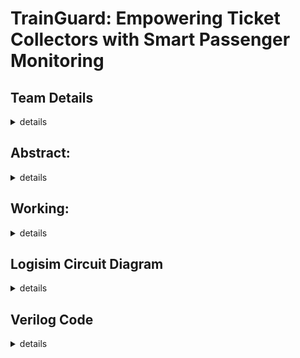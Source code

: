 # TrainGuard: Empowering Ticket Collectors with Smart Passenger Monitoring


## Team Details
<details>
<summary>details</summary>
    
> *  Semester: 3rd Sem B. Tech. CSE
> * Section: S1

* 221CS137, Md. Faisal Raza, mohammadfaisalraza.221cs137@nitk.edu.in, 6307707818
* 221CS128, Harsh Gupta, harsh.221cs128@nitk.edu.in, 9555468659
* 221CS141, Rahul, rahul.221cs141@nitk.edu.in, 9468121389
</details>

## Abstract: 
<details>
<summary>details</summary>

<h2>Idea</h2> To make a digital system which counts passenger entered in 
trains and warn us if no of passengers are over limit.
   
 
<h3>Components Required:
</h3>
1.Microcontroller (e.g., Arduino Uno)
2.Push Buttons (for manual input)
3.LED Display Module (e.g., 7-segment display)
4.Resistors (for pull-up/pull-down)
<h2>Circuit Connections:-</h2>
Here's how to connect the components on the 
breadboard:
Connect the common cathode of the 7-segment display 
to Arduino's ground (GND).
Connect the eight segments (a, b, c, d, e, f, g, dp) of the 
7-segment display to digital pins on the Arduino (e.g., pins 
4 to 11). Use current-limiting resistors (220-330 ohms) for 
each segment.
Connect the two push buttons to digital pins on the 
Arduino (e.g., pins 2 and 3). Use pull-down resistors (10k 
ohms) to connect one side of each button to ground.
Connect the other side of each push button to a separate 
digital pin on the Arduino.
Connect both common cathodes of the 7-segment 
display to separate digital pins on the Arduino (e.g., pins 
12 and 13).
Connect the 7-segment display to a 5V power source 
(VCC) and ground (GND).
<h2>DESCRIPTION:</h2>
The Train Passenger Counter project aims to address the 
critical issue of monitoring and managing passenger 
occupancy in train compartments for the safety and comfort 
of commuters. With the ever-growing demand for public 
transportation, it has become imperative to ensure that trains 
do not exceed their designated passenger limits, as 
overcrowding can lead to safety hazards and discomfort for 
passengers. This project proposes a comprehensive solution 
that leverages modern technology to achieve efficient 
passenger counting and provide timely warnings if the 
passenger count exceeds safe limits.
The project's primary objective is to introduce a reliable 
counting mechanism that not only enhances passenger safety 
but also facilitates the compliance with occupancy
regulations within the public transportation system. This 
innovative approach benefits both passengers and train 
operators, contributing to a more secure and enjoyable travel 
experience for all.
The key components required for this project include a 
microcontroller (such as Arduino Uno), push buttons for 
manual input, a 7-segment LED display module, and resistors 
for pull-up/pull-down operations. The circuit connections 
involve connecting the 7-segment display to the 
microcontroller, configuring push buttons, and setting up the 
common cathodes, allowing the system to accurately count 
passengers.
In operation, passengers can manually input their entry or 
exit into the train compartment using the push buttons. The 
7-segment display provides a real-time count of the number 
of passengers in the compartment. If the passenger count 
exceeds a predefined limit, the system triggers a warning, 
indicating that the occupancy threshold is approaching or has 
been breached. This proactive approach ensures the safety of 
passengers and assists train operators in making informed 
decisions regarding compartment occupancy.
The Train Passenger Counter project represents a valuable 
addition to the realm of public transportation, making travel 
safer and more convenient for passengers while aiding train 
operators in managing their services efficiently. It 
demonstrates the power of technology in addressing realworld challenges and emphasizes the importance of 
innovation in modern transportation systems.
</details>

## Working:
<details>
<summary>details</summary>
The Train Passenger Counter project functions by employing a 
microcontroller, such as an Arduino Uno, to efficiently 
monitor and manage passenger occupancy within train 
compartments. Here's a simplified explanation of its working:
1. **Initialization**: The system initializes when passengers 
board the train. The 7-segment LED display starts at zero, 
indicating an empty compartment.
2. **Manual Input**: Passengers interact with the system by 
using push buttons to signify their entry or exit from the 
compartment. When someone boards the train, they press 
the "entry" button, and when they disembark, they press the 
"exit" button.
3. **Counting Mechanism**: The microcontroller processes 
these inputs and adjusts the passenger count accordingly. For 
each entry, the count increases, and for each exit, it 
decreases.
4. **Real-time Display**: The updated passenger count is 
displayed on the 7-segment LED display in real-time, allowing 
passengers and train staff to keep track of the compartment's 
occupancy.
5. **Warning System**: The system continuously checks the 
passenger count against a predefined limit. If the count 
exceeds this limit, it triggers a warning, typically using visual 
or audible signals. This serves as an alert to both passengers 
and train operators that the compartment is nearing its safe 
occupancy limit.
6. **Safety and Efficiency**: By proactively monitoring 
passenger counts and providing warnings, the project 
ensures the safety and comfort of passengers, preventing 
overcrowding, and assisting train operators in maintaining 
compliance with occupancy regulations.
In summary, the Train Passenger Counter system is a 
responsive and efficient solution that combines technology 
with manual input to monitor and manage passenger counts 
in real-time, prioritizing passenger safety and travel 
convenience within train compartments.

<h1>Functional Table</h1>
<br>
<table>
    <tr>
        <th>Previous Count</th>
        <th>Passenger Enter (1) or Exit (0)</th>
        <th>Current Count</th>
        <th>Passenger Limit</th>
        <th>Safe (1) or Unsafe (0)</th>
    </tr>
    <tr>
        <td>0000</td>
        <td>1</td>
        <td>0001</td>
        <td>0101</td>
        <td>1</td>
    </tr>
    <tr>
        <td>0001</td>
        <td>1</td>
        <td>0010</td>
        <td>0101</td>
        <td>1</td>
    </tr>
    <tr>
        <td>0010</td>
        <td>1</td>
        <td>0011</td>
        <td>0101</td>
        <td>1</td>
    </tr>
    <tr>
        <td>0011</td>
        <td>1</td>
        <td>0100</td>
        <td>0101</td>
        <td>1</td>
    </tr>
    <tr>
        <td>0100</td>
        <td>1</td>
        <td>0101</td>
        <td>0101</td>
        <td>1</td>
    </tr>
    <tr>
        <td>0101</td>
        <td>1</td>
        <td>0110</td>
        <td>0101</td>
        <td>0</td>
    </tr>
    <tr>
        <td>0110</td>
        <td>0</td>
        <td>0101</td>
        <td>0101</td>
        <td>1</td>
    </tr>
    <tr>
        <td>0101</td>
        <td>1</td>
        <td>0110</td>
        <td>0101</td>
        <td>0</td>
    </tr>
    <tr>
        <td>0110</td>
       <td>0</td>
        <td>0101</td>
        <td>0101</td>
        <td>1</td>
    </tr>
</table>

### Flow Chart

<details>
<summary>Flow Chart</summary>

![image](https://github.com/harsh232gupta/DDS-Mini-Project--TrainGuard/blob/master/Images/project.jpg)


</details>
</details>

## Logisim Circuit Diagram
<details>
<summary>details</summary>
    
![image](https://github.com/harsh232gupta/DDS-Mini-Project--TrainGuard/blob/master/Images/Screenshot%202023-11-06%20221331.png)
</details>

## Verilog Code
<details>
    <summary>
        details
    </summary>


<details>
<summary>Verilog</summary>

    

```
module up_counter(
input wire clk, // Clock input
input wire rst, // Reset input
output reg [3:0] count // 4-bit counter output
);
always @(posedge clk or posedge rst) begin
if (rst) begin
count <= 4'b0000; // Reset the count to 0 when the reset signal is 
active
end else begin
count <= count + 1; // Increment the count on each rising clock edge
end
end
endmodule
```

</details>


<details>
<summary>Test Bench</summary>

````
module up_counter_tb;
reg clk; // Clock signal
reg rst; // Reset signal
wire [3:0] count; // Counter output
// Instantiate the up_counter module
up_counter counter(
.clk(clk),
.rst(rst),
.count(count)
);
initial begin
// Initialize signals
clk = 0;
rst = 0;
// Reset the counter
rst = 1;
#5 rst = 0;
// Simulate clock and observe counter values
$display("Time\tCount");
$monitor("%d\t%d", $time, count);
// Generate clock signal (oscillate between 0 and 1)
repeat(4) begin
#5 clk = ~clk;
end
end
endmodule


````

</details>



</details>
       
